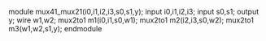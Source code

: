 module mux41_mux21(i0,i1,i2,i3,s0,s1,y);
input i0,i1,i2,i3;
input s0,s1;
output y;
wire w1,w2;
mux2to1 m1(i0,i1,s0,w1);
mux2to1 m2(i2,i3,s0,w2);
mux2to1 m3(w1,w2,s1,y);
endmodule
